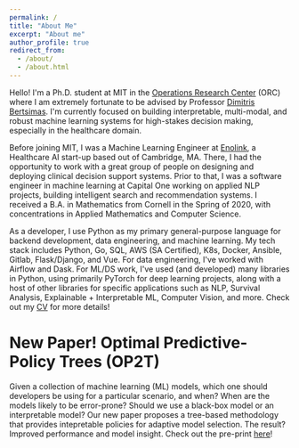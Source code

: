 ```yaml
---
permalink: /
title: "About Me"
excerpt: "About me"
author_profile: true
redirect_from: 
  - /about/
  - /about.html
---
```


Hello! I'm a Ph.D. student at MIT in the <a href="https://orc.mit.edu/" target="_blank">Operations Research Center</a> (ORC) where I am extremely fortunate to be advised by Professor <a href="https://www.dbertsim.mit.edu/" target="_blank">Dimitris Bertsimas</a>. I'm currently focused on building interpretable, multi-modal, and robust machine learning systems for high-stakes decision making, especially in the healthcare domain.


Before joining MIT, I was a Machine Learning Engineer at <a href="https://www.enolink.com/#top-hero" target="_blank">Enolink</a>, a Healthcare AI start-up based out of Cambridge, MA. There, I had the opportunity to work with a great group of people on designing and deploying clinical decision support systems. Prior to that, I was a software engineer in machine learning at Capital One working on applied NLP projects, building intelligent search and recommendation systems. I received a B.A. in Mathematics from Cornell in the Spring of 2020, with concentrations in Applied Mathematics and Computer Science.

 
As a developer, I use Python as my primary general-purpose language for backend development, data engineering, and machine learning. My tech stack includes Python, Go, SQL, AWS (SA Certified), K8s, Docker, Ansible, Gitlab, Flask/Django, and Vue. For data engineering, I've worked with Airflow and Dask. For ML/DS work, I've used (and developed) many libraries in Python, using primarily PyTorch for deep learning projects, along with a host of other libraries for specific applications such as NLP, Survival Analysis, Explainable + Interpretable ML, Computer Vision, and more. Check out my [CV](https://peroni70.github.io/cv/) for more details!

New Paper! Optimal Predictive-Policy Trees (OP2T)
======

Given a collection of machine learning (ML) models, which one should developers be using for a particular scenario, and when? When are the models likely to be error-prone? Should we use a black-box model or an interpretable model? Our new paper proposes a tree-based methodology that provides intepretable policies for adaptive model selection. The result? Improved performance and model insight. Check out the pre-print <a href="https://arxiv.org/abs/2405.20486" target="_blank">here</a>!

<!-- Check out my latest blog posts [Old]
======
I recently added a blog posts discussing my experiences in industry with various techniques for intelligent search. I also added a post covering a side-project I put together for fun over the past week or so, aimed to demonstrate how easy it is to create an intelligent-search application using a pre-trained sentence-BERT model. 


I am now AWS certified!
======

On April 11, 2021, I passed the AWS Certified Solutions Architect - Associate exam! This was a great opportunity to deepen my knowledge of AWS services and learn how to efficiently build highly available and scalable applications. Check out my credential [here on LinkedIn](https://www.linkedin.com/in/matthew-peroni-5a5b19156/).  -->